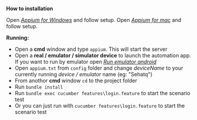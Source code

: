 **How to installation**

Open [_Appium for Windows_](https://github.com/appium/appium/blob/master/docs/en/appium-setup/running-on-windows.md) and follow setup.
Open [_Appium for mac_](https://gist.github.com/maggiesavovska/d2d47345c92fdf70ed4ec10ebb34c170) and follow setup.

**Running:**

* Open a **cmd** window and type `appium`. This will start the server
* Open a **real / emulator / simulator device** to launch the automation app. If you want to run by emulator open [_Run emulator android_](https://developer.android.com/studio/run/emulator)
* Open `appium.txt` from `config` folder and change _deviceName_ to your currently running _device / emulator_ name (eg: "Sehatq")
* From anothor **cmd** window `cd` to the project folder
* Run `bundle install`
* Run `bundle exec cucumber features\login.feature` to start the scenario test
* Or you can just run with `cucumber features\login.feature` to start the scenario test